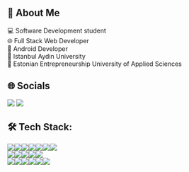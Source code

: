 ## 💭 About Me
💻 Software Development student<br>
🌐 Full Stack Web Developer<br>
💚 Android Developer<br>
📘 Istanbul Aydin University<br>
📐 Estonian Entrepreneurship University of Applied Sciences


## 🌐 Socials
<a href="https://www.instagram.com/beytullah.paytar"><img src="https://img.shields.io/badge/Instagram-E4405F?style=for-the-badge&logo=instagram&logoColor=white" /></a>
<a href="https://www.linkedin.com/in/beytullah-paytar"><img src="https://img.shields.io/badge/LinkedIn-0077B5?style=for-the-badge&logo=linkedin&logoColor=white" /></a>


## 🛠 Tech Stack:
<img src="https://img.shields.io/badge/HTML5-E34F26?style=for-the-badge&logo=html5&logoColor=white" /><img src="https://img.shields.io/badge/CSS3-1572B6?style=for-the-badge&logo=css3&logoColor=white" /><img src="https://img.shields.io/badge/JavaScript-323330?style=for-the-badge&logo=javascript&logoColor=F7DF1E" /><img src="https://img.shields.io/badge/PHP-777BB4?style=for-the-badge&logo=php&logoColor=white" /><img src="https://img.shields.io/badge/Bootstrap-563D7C?style=for-the-badge&logo=bootstrap&logoColor=white" /><img src="https://img.shields.io/badge/Laravel-FFFFFF?style=for-the-badge&logo=laravel&logoColor=red" /><img src="https://img.shields.io/badge/Spring_Boot-6DB33F?style=for-the-badge&logo=spring&logoColor=white" /><br><img src="https://img.shields.io/badge/Android-3DDC84?style=for-the-badge&logo=android&logoColor=white" /><img src="https://img.shields.io/badge/Java-white?style=for-the-badge&logo=intellij-idea&logoColor=red" /><img src="https://img.shields.io/badge/Kotlin-B125EA?style=for-the-badge&logo=kotlin&logoColor=white" /><img src="https://img.shields.io/badge/Jetpack%20Compose-4285F4?style=for-the-badge&logo=Jetpack%20Compose&logoColor=white" /><img src="https://img.shields.io/badge/Flutter-02569B?style=for-the-badge&logo=flutter&logoColor=white" /><br><img src="https://img.shields.io/badge/MariaDB-003545?style=for-the-badge&logo=mariadb&logoColor=white" /><img src="https://img.shields.io/badge/PostgreSQL-316192?style=for-the-badge&logo=postgresql&logoColor=white" /><img src="https://img.shields.io/badge/Docker-2CA5E0?style=for-the-badge&logo=docker&logoColor=white" /><img src="https://img.shields.io/badge/C-00599C?style=for-the-badge&logo=c&logoColor=white" /><img src="https://img.shields.io/badge/C%2B%2B-00599C?style=for-the-badge&logo=c%2B%2B&logoColor=white" /><img src="https://img.shields.io/badge/Python-FFD43B?style=for-the-badge&logo=python&logoColor=blue" />

